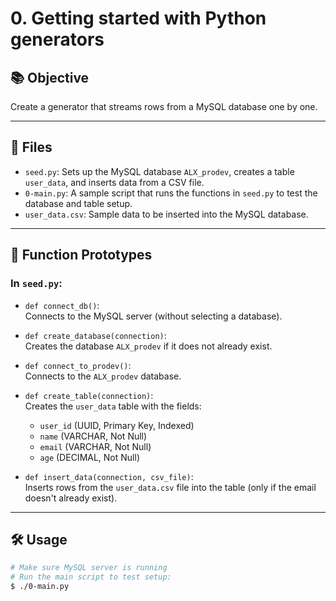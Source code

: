 # 0. Getting started with Python generators

## 📚 Objective

Create a generator that streams rows from a MySQL database one by one.

---

## 📁 Files

- `seed.py`: Sets up the MySQL database `ALX_prodev`, creates a table `user_data`, and inserts data from a CSV file.
- `0-main.py`: A sample script that runs the functions in `seed.py` to test the database and table setup.
- `user_data.csv`: Sample data to be inserted into the MySQL database.

---

## 🔧 Function Prototypes

### In `seed.py`:

- `def connect_db()`:  
  Connects to the MySQL server (without selecting a database).

- `def create_database(connection)`:  
  Creates the database `ALX_prodev` if it does not already exist.

- `def connect_to_prodev()`:  
  Connects to the `ALX_prodev` database.

- `def create_table(connection)`:  
  Creates the `user_data` table with the fields:
  - `user_id` (UUID, Primary Key, Indexed)
  - `name` (VARCHAR, Not Null)
  - `email` (VARCHAR, Not Null)
  - `age` (DECIMAL, Not Null)

- `def insert_data(connection, csv_file)`:  
  Inserts rows from the `user_data.csv` file into the table (only if the email doesn't already exist).

---

## 🛠️ Usage

```bash
# Make sure MySQL server is running
# Run the main script to test setup:
$ ./0-main.py
